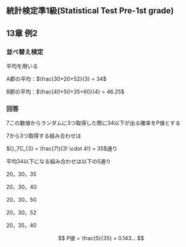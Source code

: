 ## 統計検定準1級(Statistical Test Pre-1st grade)
## 13章 例2
### 並べ替え検定

平均を用いる

A郡の平均：$\frac{30+20+52}{3} = 34$

B郡の平均：$\frac{40+50+35+60}{4} = 46.25$


### 回答
7この数値からランダムに3つ取得した際に34以下が出る確率をP値とする

7から3つ取得する組み合わせは

${}_7C_{3} = \frac{7!}{3! \cdot 4!} = 35$通り

平均34以下になる組み合わせは以下の5通り

20，30，35

20，30，40

20，30，50

20，30，52

20，35，40

$$
P値 = \frac{5}{35} = 0.143...
$$